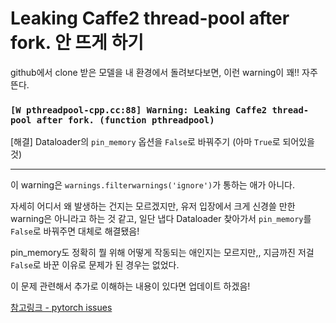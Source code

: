 # Leaking Caffe2 thread-pool after fork. 안 뜨게 하기

github에서 clone 받은 모델을 내 환경에서 돌려보다보면, 이런 warning이 꽤!! 자주 뜬다.

### `[W pthreadpool-cpp.cc:88] Warning: Leaking Caffe2 thread-pool after fork. (function pthreadpool)`
[해결] Dataloader의 `pin_memory` 옵션을 `False`로 바꿔주기 (아마 `True`로 되어있을 것)

---

이 warning은 `warnings.filterwarnings('ignore')`가 통하는 애가 아니다.

자세히 어디서 왜 발생하는 건지는 모르겠지만, 유저 입장에서 크게 신경쓸 만한 warning은 아니라고 하는 것 같고, 일단 냅다 Dataloader 찾아가서 `pin_memory`를 `False`로 바꿔주면 대체로 해결됐음!

pin_memory도 정확히 뭘 위해 어떻게 작동되는 애인지는 모르지만,, 지금까진 저걸 `False`로 바꾼 이유로 문제가 된 경우는 없었다.

이 문제 관련해서 추가로 이해하는 내용이 있다면 업데이트 하겠음!

[참고링크 - pytorch issues](https://github.com/pytorch/pytorch/issues/57273)
